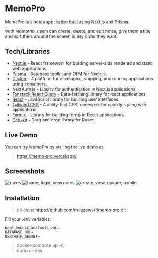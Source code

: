 # MemoPro
MemoPro is a notes application built using Next.js and Prisma.

With MemoPro, users can create, delete, and edit notes, give them a title, and sort them around the screen in any order they want.

## Tech/Libraries
- [Next.js](https://nextjs.org/) - React framework for building server-side rendered and static web applications.
- [Prisma](https://www.prisma.io/) - Database toolkit and ORM for Node.js.
- [Docker](https://www.docker.com/) - A platform for developing, shipping, and running applications using containers.
- [NextAuth.js](https://next-auth.js.org/) - Library for authentication in Next.js applications.
- [Tanstack React Query](https://tanstack.com/query/latest/docs/react/overview) - Data-fetching library for react applications
- [React](https://reactjs.org/) - JavaScript library for building user interfaces.
- [Tailwind CSS](https://tailwindcss.com/) - A utility-first CSS framework for quickly styling web applications.
- [Formik](https://formik.org/) - Library for building forms in React applications.
- [Dnd-kit](https://dndkit.com/) - Drag and drop library for React.

## Live Demo
You can try MemoPro by visiting the live demo at 
> https://memo-pro.vercel.app/.

## Screenshots

![notes](https://user-images.githubusercontent.com/57302040/221429854-dec01073-2751-41f8-ab7c-690890a14328.png)
![home, login, view notes](https://user-images.githubusercontent.com/57302040/221430370-12ab1d01-c4b1-46cb-a2ba-237c8912eb08.png)
![create, view, update, mobile](https://user-images.githubusercontent.com/57302040/221430219-e98cbf8b-0152-4b45-b173-ff9d6cf0d12d.png)





## Installation
> git clone https://github.com/m-jezewski/memo-pro.git <br />

Fill your .env variables: <br />
```
NEXT_PUBLIC_NEXTAUTH_URL=
DATABASE_URL=
NEXTAUTH_SECRET=
```
> docker-compose up -d <br />
> npm run dev <br />

